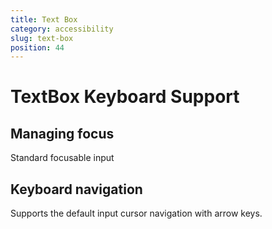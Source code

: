 ```yaml
---
title: Text Box
category: accessibility
slug: text-box
position: 44
---
```

# TextBox Keyboard Support

## Managing focus

Standard focusable input

## Keyboard navigation

Supports the default input cursor navigation with arrow keys.

